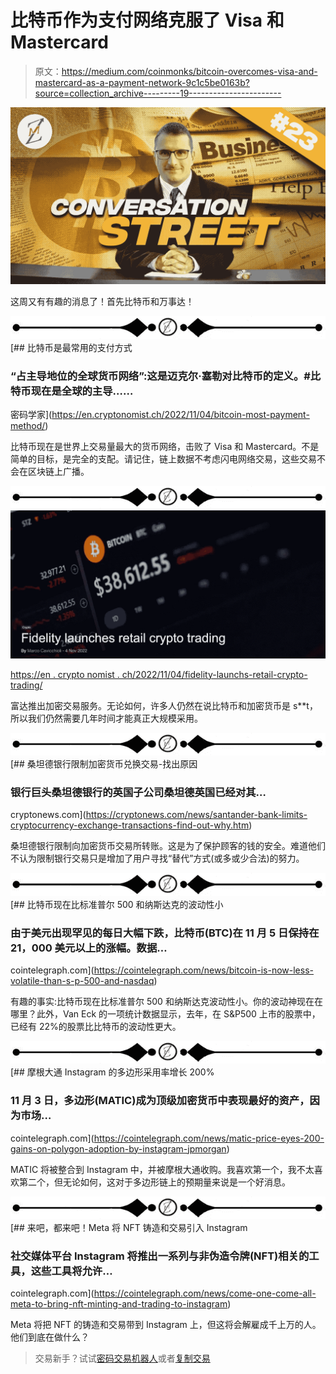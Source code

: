 # 比特币作为支付网络克服了 Visa 和 Mastercard

> 原文：<https://medium.com/coinmonks/bitcoin-overcomes-visa-and-mastercard-as-a-payment-network-9c1c5be0163b?source=collection_archive---------19----------------------->

![](img/40f37c6fc0294d91fc4ac4678c68508e.png)

这周又有有趣的消息了！首先比特币和万事达！

![](img/2931fc6458dbda66192428929f8a301f.png)[](https://en.cryptonomist.ch/2022/11/04/bitcoin-most-payment-method/) [## 比特币是最常用的支付方式

### “占主导地位的全球货币网络”:这是迈克尔·塞勒对比特币的定义。#比特币现在是全球的主导……

密码学家](https://en.cryptonomist.ch/2022/11/04/bitcoin-most-payment-method/) 

比特币现在是世界上交易量最大的货币网络，击败了 Visa 和 Mastercard。不是简单的目标，是完全的支配。请记住，链上数据不考虑闪电网络交易，这些交易不会在区块链上广播。

![](img/2931fc6458dbda66192428929f8a301f.png)![](img/379b63b1078d2254ca71e6b0718671d8.png)

[https://en . crypto nomist . ch/2022/11/04/fidelity-launchs-retail-crypto-trading/](https://en.cryptonomist.ch/2022/11/04/fidelity-launches-retail-crypto-trading/)

富达推出加密交易服务。无论如何，许多人仍然在说比特币和加密货币是 s**t，所以我们仍然需要几年时间才能真正大规模采用。

![](img/2931fc6458dbda66192428929f8a301f.png)[](https://cryptonews.com/news/santander-bank-limits-cryptocurrency-exchange-transactions-find-out-why.htm) [## 桑坦德银行限制加密货币兑换交易-找出原因

### 银行巨头桑坦德银行的英国子公司桑坦德英国已经对其…

cryptonews.com](https://cryptonews.com/news/santander-bank-limits-cryptocurrency-exchange-transactions-find-out-why.htm) 

桑坦德银行限制向加密货币交易所转账。这是为了保护顾客的钱的安全。难道他们不认为限制银行交易只是增加了用户寻找“替代”方式(或多或少合法)的努力。

![](img/2931fc6458dbda66192428929f8a301f.png)[](https://cointelegraph.com/news/bitcoin-is-now-less-volatile-than-s-p-500-and-nasdaq) [## 比特币现在比标准普尔 500 和纳斯达克的波动性小

### 由于美元出现罕见的每日大幅下跌，比特币(BTC)在 11 月 5 日保持在 21，000 美元以上的涨幅。数据…

cointelegraph.com](https://cointelegraph.com/news/bitcoin-is-now-less-volatile-than-s-p-500-and-nasdaq) 

有趣的事实:比特币现在比标准普尔 500 和纳斯达克波动性小。你的波动神现在在哪里？此外，Van Eck 的一项统计数据显示，去年，在 S&P500 上市的股票中，已经有 22%的股票比比特币的波动性更大。

![](img/2931fc6458dbda66192428929f8a301f.png)[](https://cointelegraph.com/news/matic-price-eyes-200-gains-on-polygon-adoption-by-instagram-jpmorgan) [## 摩根大通 Instagram 的多边形采用率增长 200%

### 11 月 3 日，多边形(MATIC)成为顶级加密货币中表现最好的资产，因为市场…

cointelegraph.com](https://cointelegraph.com/news/matic-price-eyes-200-gains-on-polygon-adoption-by-instagram-jpmorgan) 

MATIC 将被整合到 Instagram 中，并被摩根大通收购。我喜欢第一个，我不太喜欢第二个，但无论如何，这对于多边形链上的预期量来说是一个好消息。

![](img/2931fc6458dbda66192428929f8a301f.png)[](https://cointelegraph.com/news/come-one-come-all-meta-to-bring-nft-minting-and-trading-to-instagram) [## 来吧，都来吧！Meta 将 NFT 铸造和交易引入 Instagram

### 社交媒体平台 Instagram 将推出一系列与非伪造令牌(NFT)相关的工具，这些工具将允许…

cointelegraph.com](https://cointelegraph.com/news/come-one-come-all-meta-to-bring-nft-minting-and-trading-to-instagram) 

Meta 将把 NFT 的铸造和交易带到 Instagram 上，但这将会解雇成千上万的人。他们到底在做什么？

> 交易新手？试试[密码交易机器人](/coinmonks/crypto-trading-bot-c2ffce8acb2a)或者[复制交易](/coinmonks/top-10-crypto-copy-trading-platforms-for-beginners-d0c37c7d698c)